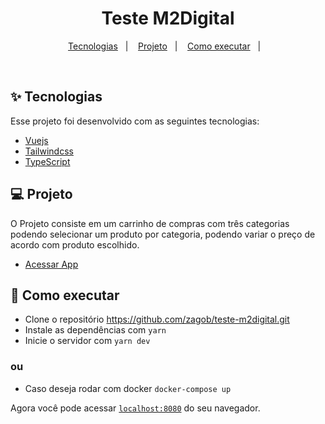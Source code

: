 <h1 align="center">
 Teste M2Digital
</h1>

<p align="center">
  <a href="#-tecnologias">Tecnologias</a>&nbsp;&nbsp;&nbsp;|&nbsp;&nbsp;&nbsp;
  <a href="#-projeto">Projeto</a>&nbsp;&nbsp;&nbsp;|&nbsp;&nbsp;&nbsp;
  <a href="#-como-executar">Como executar</a>&nbsp;&nbsp;&nbsp;|&nbsp;&nbsp;&nbsp;
</p>

<br>

## ✨ Tecnologias

Esse projeto foi desenvolvido com as seguintes tecnologias:

- [Vuejs](https://vuejs.org/)
- [Tailwindcss](https://tailwindcss.com/)
- [TypeScript](https://www.typescriptlang.org/)

## 💻 Projeto

O Projeto consiste em um carrinho de compras com três categorias podendo selecionar um produto por categoria, podendo variar o preço de acordo com produto escolhido.
<br>

- <a href="https://teste-m2digital.vercel.app/">Acessar App</a>

## 🚀 Como executar

- Clone o repositório https://github.com/zagob/teste-m2digital.git
- Instale as dependências com `yarn`
- Inicie o servidor com `yarn dev`

### ou

- Caso deseja rodar com docker `docker-compose up`

Agora você pode acessar [`localhost:8080`](http://localhost:8080) do seu navegador.
